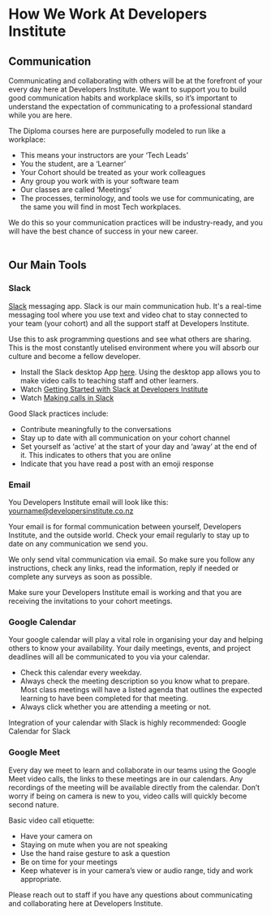 # How We Work At Developers Institute

## Communication

Communicating and collaborating with others will be at the forefront of your every day here at Developers Institute. We want to support you to build good communication habits and workplace skills, so it’s important to understand the expectation of communicating to a professional standard while you are here. 

The Diploma courses here are purposefully modeled to run like a workplace: 
- This means your instructors are your ‘Tech Leads’
- You the student, are a ‘Learner’
- Your Cohort should be treated as your work colleagues
- Any group you work with is your software team
- Our classes are called ‘Meetings’
- The processes, terminology, and tools we use for communicating, are the same you will find in most Tech workplaces.

We do this so your communication practices will be industry-ready, and you will have the best chance of success in your new career.
<br>
<br>

## Our Main Tools

### Slack

[Slack](https://slack.com/intl/en-nz/) messaging app. Slack is our main communication hub. It's a real-time messaging tool where you use text and video chat to stay connected to your team (your cohort) and all the support staff at Developers Institute.

Use this to ask programming questions and see what others are sharing. This is the most constantly utelised environment where you will absorb our culture and become a fellow developer. 

- Install the Slack desktop App [here](https://slack.com/help/articles/207677868-Download-Slack-for-Mac). Using the desktop app allows you to make video calls to teaching staff and other learners.
- Watch [Getting Started with Slack at Developers Institute](https://www.loom.com/share/a3b3687160364ce8aa9d19e452826736?from_recorder=1)
- Watch [Making calls in Slack](https://www.loom.com/share/67c6ec6d949641e9b84c106493616c76?from_recorder=1)

Good Slack practices include: 

- Contribute meaningfully to the conversations
- Stay up to date with all communication on your cohort channel
- Set yourself as ‘active’ at the start of your day and ‘away’ at the end of it. This indicates to others that you are online
- Indicate that you have read a post with an emoji response


### Email

You Developers Institute email will look like this: yourname@developersinstitute.co.nz

Your email is for formal communication between yourself, Developers Institute, and the outside world. Check your email regularly to stay up to date on any communication we send you. 

We only send vital communication via email. So make sure you follow any instructions, check any links, read the information, reply if needed or complete any surveys as soon as possible. 

Make sure your Developers Institute email is working and that you are receiving the invitations to your cohort meetings.

### Google Calendar 

Your google calendar will play a vital role in organising your day and helping others to know your availability. Your daily meetings, events, and project deadlines will all be communicated to you via your calendar. 

- Check this calendar every weekday. 
- Always check the meeting description so you know what to prepare. Most class meetings will have a listed agenda that outlines the expected learning to have been completed for that meeting. 
- Always click whether you are attending a meeting or not.

Integration of your calendar with Slack is highly recommended: Google Calendar for Slack

### Google Meet

Every day we meet to learn and collaborate in our teams using the Google Meet video calls, the links to these meetings are in our calendars. Any recordings of the meeting will be available directly from the calendar. Don’t worry if being on camera is new to you, video calls will quickly become second nature.

Basic video call etiquette: 

- Have your camera on
- Staying on mute when you are not speaking
- Use the hand raise gesture to ask a question
- Be on time for your meetings
- Keep whatever is in your camera’s view or audio range, tidy and work appropriate.


Please reach out to staff if you have any questions about communicating and collaborating here at Developers Institute.

